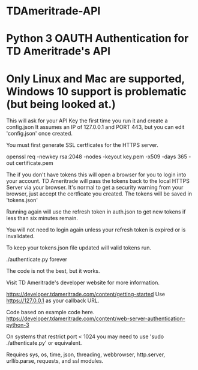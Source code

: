 # TDAmeritrade-API
# Python 3 OAUTH Authentication for TD Ameritrade's API
# Only Linux and Mac are supported, Windows 10 support is problematic (but being looked at.)

 This will ask for your API Key the first time you run it and create a config.json
 It assumes an IP of 127.0.0.1 and PORT 443, but you can edit 'config.json' once created.

 You must first generate SSL certficates for the HTTPS server.

 openssl req -newkey rsa:2048 -nodes -keyout key.pem -x509 -days 365 -out certificate.pem

 The if you don't have tokens this will open a browser for you to login into your account.
 TD Ameritrade will pass the tokens back to the local HTTPS Server via your browser.
 It's normal to get a security warning from your browser, just accept the certficate you created.
 The tokens will be saved in 'tokens.json'

 Running again will use the refresh token in auth.json to get new tokens if less than six minutes remain.

 You will not need to login again unless your refresh token is expired or is invalidated.

 To keep your tokens.json file updated will valid tokens run.

 ./authenticate.py forever 

 The code is not the best, but it works.

 Visit TD Ameritrade's developer website for more information.

 https://developer.tdameritrade.com/content/getting-started
 Use https://127.0.0.1 as your callback URL.

 Code based on example code here.
 https://developer.tdameritrade.com/content/web-server-authentication-python-3

 On systems that restrict port < 1024 you may need to use 'sudo ./athenticate.py' or equivalent. 

 Requires sys, os, time, json, threading, webbrowser, http.server, urllib.parse, requests, and ssl modules.

